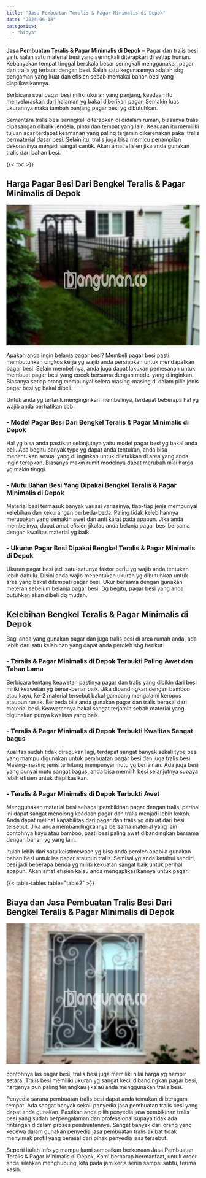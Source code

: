 ```yaml
---
title: "Jasa Pembuatan Teralis & Pagar Minimalis di Depok"
date: "2024-06-18"
categories: 
  - "biaya"
---
```


**Jasa Pembuatan Teralis & Pagar Minimalis di Depok** – Pagar dan tralis besi yaitu salah satu material besi yang seringkali diterapkan di setiap hunian. Kebanyakan tempat tinggal berskala besar seringkali menggunakan pagar dan tralis yg terbuat dengan besi. Salah satu kegunaannya adalah sbg pengaman yang kuat dan efisien sebab memakai bahan besi yang diaplikasikannya.

Berbicara soal pagar besi miliki ukuran yang panjang, keadaan itu menyelaraskan dari halaman yg bakal diberikan pagar. Semakin luas ukurannya maka tambah panjang pagar besi yg dibutuhkan.

Sementara tralis besi seringkali diterapkan di didalam rumah, biasanya tralis dipasangan dibalik jendela, pintu dan tempat yang lain. Keadaan itu memiliki tujuan agar terdapat keamanan yang paling terjamin dikarenakan pakai tralis bermaterial dasar besi. Selain itu, tralis juga bisa memicu penampilan dekorasinya menjadi sangat cantik. Akan amat efisien jika anda gunakan tralis dari bahan besi.

{{< toc >}}

## Harga Pagar Besi Dari Bengkel Teralis & Pagar Minimalis di Depok

![Jasa Pembuatan Teralis & Pagar Minimalis di Depok](/images/pagar-minimalis-murah-43.png)

Apakah anda ingin belanja pagar besi? Membeli pagar besi pasti membutuhkan ongkos kerja yg wajib anda persiapkan untuk mendapatkan pagar besi. Selain membelinya, anda juga dapat lakukan pemesanan untuk membuat pagar besi yang cocok bersama dengan model yang diinginkan. Biasanya setiap orang mempunyai selera masing-masing di dalam pilih jenis pagar besi yg bakal dibeli.

Untuk anda yg tertarik menginginkan membelinya, terdapat beberapa hal yg wajib anda perhatikan sbb:
### \- Model Pagar Besi Dari Bengkel Teralis & Pagar Minimalis di Depok

Hal yg bisa anda pastikan selanjutnya yaitu model pagar besi yg bakal anda beli. Ada begitu banyak type yg dapat anda tentukan, anda bisa menentukan sesuai yang di inginkan untuk diletakkan di area yang anda ingin terapkan. Biasanya makin rumit modelnya dapat merubah nilai harga yg makin tinggi.

### \- Mutu Bahan Besi Yang Dipakai Bengkel Teralis & Pagar Minimalis di Depok

Material besi termasuk banyak variasi variasinya, tiap-tiap jenis mempunyai kelebihan dan kekurangan berbeda-beda. Paling tidak kelebihannya merupakan yang semakin awet dan anti karat pada apapun. Jika anda membelinya, dapat amat efisien jikalau anda belanja pagar besi bersama dengan kwalitas material yg baik.

### \- Ukuran Pagar Besi Dipakai Bengkel Teralis & Pagar Minimalis di Depok

Ukuran pagar besi jadi satu-satunya faktor perlu yg wajib anda tentukan lebih dahulu. Disini anda wajib menentukan ukuran yg dibutuhkan untuk area yang bakal ditempati pagar besi. Ukur bersama dengan gunakan meteran sebelum belanja pagar besi. Dg begitu, pagar besi yang anda butuhkan akan dibeli dg mudah.

## Kelebihan Bengkel Teralis & Pagar Minimalis di Depok

Bagi anda yang gunakan pagar dan juga tralis besi di area rumah anda, ada lebih dari satu kelebihan yang dapat anda peroleh sbg berikut.

### \- Teralis & Pagar Minimalis di Depok Terbukti Paling Awet dan Tahan Lama

Berbicara tentang keawetan pastinya pagar dan tralis yang dibikin dari besi miliki keawetan yg benar-benar baik. Jika dibandingkan dengan bamboo atau kayu, ke-2 material tersebut bakal gampang mengalami keropos ataupun rusak. Berbeda bila anda gunakan pagar dan tralis berasal dari material besi. Keawetannya bakal sangat terjamin sebab material yang digunakan punya kwalitas yang baik.

### \- Teralis & Pagar Minimalis di Depok Terbukti Kwalitas Sangat bagus

Kualitas sudah tidak diragukan lagi, terdapat sangat banyak sekali type besi yang mampu digunakan untuk pembuatan pagar besi dan juga tralis besi. Masing-masing jenis terhitung mempunyai mutu yg berlainan. Ada juga besi yang punyai mutu sangat bagus, anda bisa memilih besi selanjutnya supaya lebih efisien untuk diaplikasikan.

### \- Teralis & Pagar Minimalis di Depok Terbukti Awet

Menggunakan material besi sebagai pembikinan pagar dengan tralis, perihal ini dapat sangat menolong keadaan pagar dan tralis menjadi lebih kokoh. Anda dapat melihat kapabilitas dari pagar dan tralis yg dibuat dari besi tersebut. Jika anda membandingkannya bersama material yang lain contohnya kayu atau bamboo, pasti besi paling awet dibandingkan bersama dengan bahan yg yang lain.

Itulah lebih dari satu keistimewaan yg bisa anda peroleh apabila gunakan bahan besi untuk las pagar ataupun tralis. Semisal yg anda ketahui sendiri, besi jadi beberapa benda yg miliki kekuatan sangat baik untuk perihal apapun. Akan amat efisien kalau anda mengaplikasikannya untuk pagar.

{{< table-tables table="table2" >}}

## Biaya dan Jasa Pembuatan Tralis Besi Dari Bengkel Teralis & Pagar Minimalis di Depok

![Jasa Pembuatan Teralis & Pagar Minimalis di Depok](/images/teralis-minimalis-murah-32.png)

contohnya las pagar besi, tralis besi juga memiliki nilai harga yg hampir setara. Tralis besi memiliki ukuran yg sangat kecil dibandingkan pagar besi, harganya pun paling terjangkau jikalau anda menggunakan tralis besi.

Penyedia sarana pembuatan tralis besi dapat anda temukan di beragam tempat. Ada sangat banyak sekali penyedia jasa pembuatan tralis besi yang dapat anda gunakan. Pastikan anda pilih penyedia jasa pembikinan tralis besi yang sudah berpengalaman dan professional supaya tidak ada rintangan didalam proses pembuatannya. Sangat banyak dari orang yang kecewa dalam gunakan penyedia jasa pembuatan tralis akibat tidak menyimak profil yang berasal dari pihak penyedia jasa tersebut.

Seperti itulah Info yg mampu kami sampaikan berkenaan Jasa Pembuatan Teralis & Pagar Minimalis di Depok, Kami berharap bermanfaat, untuk order anda silahkan menghubungi kita pada jam kerja senin sampai sabtu, terima kasih.
